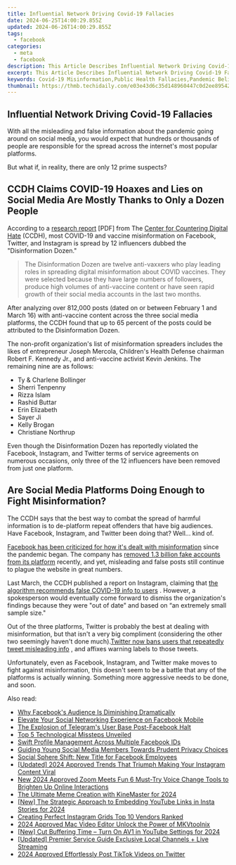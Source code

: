 ```yaml
---
title: Influential Network Driving Covid-19 Fallacies
date: 2024-06-25T14:00:29.855Z
updated: 2024-06-26T14:00:29.855Z
tags:
  - facebook
categories:
  - meta
  - facebook
description: This Article Describes Influential Network Driving Covid-19 Fallacies
excerpt: This Article Describes Influential Network Driving Covid-19 Fallacies
keywords: Covid-19 Misinformation,Public Health Fallacies,Pandemic Beliefs and Myths,Social Media Influence on Pandemic,Health Crisis Disinformation,Pandemic Fallacy Spreaders,Trusted Sources and Fact-Checking COVID
thumbnail: https://thmb.techidaily.com/e03e43d6c35d148960447c0d2ee89542320d7730a8e124f95538e772fc1bdf8a.jpg
---
```


## Influential Network Driving Covid-19 Fallacies

 With all the misleading and false information about the pandemic going around on social media, you would expect that hundreds or thousands of people are responsible for the spread across the internet's most popular platforms.

But what if, in reality, there are only 12 prime suspects?

## CCDH Claims COVID-19 Hoaxes and Lies on Social Media Are Mostly Thanks to Only a Dozen People

 According to a [research report](https://252f2edd-1c8b-49f5-9bb2-cb57bb47e4ba.filesusr.com/ugd/f4d9b9%5Fb7cedc0553604720b7137f8663366ee5.pdf) \[PDF\] from The [Center for Countering Digital Hate](https://www.counterhate.com/) (CCDH), most COVID-19 and vaccine misinformation on Facebook, Twitter, and Instagram is spread by 12 influencers dubbed the "Disinformation Dozen."

> The Disinformation Dozen are twelve anti-vaxxers who play leading roles in spreading digital misinformation about COVID vaccines. They were selected because they have large numbers of followers, produce high volumes of anti-vaccine content or have seen rapid growth of their social media accounts in the last two months.

 After analyzing over 812,000 posts (dated on or between February 1 and March 16) with anti-vaccine content across the three social media platforms, the CCDH found that up to 65 percent of the posts could be attributed to the Disinformation Dozen.

 The non-profit organization's list of misinformation spreaders includes the likes of entrepreneur Joseph Mercola, Children's Health Defense chairman Robert F. Kennedy Jr., and anti-vaccine activist Kevin Jenkins. The remaining nine are as follows:

* Ty & Charlene Bollinger
* Sherri Tenpenny
* Rizza Islam
* Rashid Buttar
* Erin Elizabeth
* Sayer Ji
* Kelly Brogan
* Christiane Northrup

 Even though the Disinformation Dozen has reportedly violated the Facebook, Instagram, and Twitter terms of service agreements on numerous occasions, only three of the 12 influencers have been removed from just one platform.

## Are Social Media Platforms Doing Enough to Fight Misinformation?

 The CCDH says that the best way to combat the spread of harmful information is to de-platform repeat offenders that have big audiences. Have Facebook, Instagram, and Twitter been doing that? Well... kind of.

[Facebook has been criticized for how it's dealt with misinformation](https://www.makeuseof.com/is-facebook-doing-enough-misinformation/) since the pandemic began. The company has [removed 1.3 billion fake accounts from its platform](https://www.makeuseof.com/is-facebook-doing-enough-misinformation/) recently, and yet, misleading and false posts still continue to plague the website in great numbers.

 Last March, the CCDH published a report on Instagram, claiming that [the algorithm recommends false COVID-19 info to users](https://www.makeuseof.com/instagram-misinformation-study/) . However, a spokesperson would eventually come forward to dismiss the organization's findings because they were "out of date" and based on “an extremely small sample size."

 Out of the three platforms, Twitter is probably the best at dealing with misinformation, but that isn't a very big compliment (considering the other two seemingly haven't done much).[Twitter now bans users that repeatedly tweet misleading info](https://www.makeuseof.com/twitter-ban-users-continuously-post-covid19-misinformation/) , and affixes warning labels to those tweets.

 Unfortunately, even as Facebook, Instagram, and Twitter make moves to fight against misinformation, this doesn't seem to be a battle that any of the platforms is actually winning. Something more aggressive needs to be done, and soon.


<ins class="adsbygoogle"
     style="display:block"
     data-ad-format="autorelaxed"
     data-ad-client="ca-pub-7571918770474297"
     data-ad-slot="1223367746"></ins>



<ins class="adsbygoogle"
     style="display:block"
     data-ad-client="ca-pub-7571918770474297"
     data-ad-slot="8358498916"
     data-ad-format="auto"
     data-full-width-responsive="true"></ins>

<span class="atpl-alsoreadstyle">Also read:</span>
<div><ul>
<li><a href="https://facebook.techidaily.com/why-facebooks-audience-is-diminishing-dramatically/"><u>Why Facebook's Audience Is Diminishing Dramatically</u></a></li>
<li><a href="https://facebook.techidaily.com/elevate-your-social-networking-experience-on-facebook-mobile/"><u>Elevate Your Social Networking Experience on Facebook Mobile</u></a></li>
<li><a href="https://facebook.techidaily.com/the-explosion-of-telegrams-user-base-post-facebook-halt/"><u>The Explosion of Telegram's User Base Post-Facebook Halt</u></a></li>
<li><a href="https://facebook.techidaily.com/top-5-technological-missteps-unveiled/"><u>Top 5 Technological Missteps Unveiled</u></a></li>
<li><a href="https://facebook.techidaily.com/swift-profile-management-across-multiple-facebook-ids/"><u>Swift Profile Management Across Multiple Facebook IDs</u></a></li>
<li><a href="https://facebook.techidaily.com/guiding-young-social-media-members-towards-prudent-privacy-choices/"><u>Guiding Young Social Media Members Towards Prudent Privacy Choices</u></a></li>
<li><a href="https://facebook.techidaily.com/social-sphere-shift-new-title-for-facebook-employees/"><u>Social Sphere Shift: New Title for Facebook Employees</u></a></li>
<li><a href="https://instagram-video-recordings.techidaily.com/updated-2024-approved-trends-that-triumph-making-your-instagram-content-viral/"><u>[Updated] 2024 Approved  Trends That Triumph  Making Your Instagram Content Viral</u></a></li>
<li><a href="https://audio-shaping.techidaily.com/new-2024-approved-zoom-meets-fun-6-must-try-voice-change-tools-to-brighten-up-online-interactions/"><u>New 2024 Approved Zoom Meets Fun 6 Must-Try Voice Change Tools to Brighten Up Online Interactions</u></a></li>
<li><a href="https://some-guidance.techidaily.com/the-ultimate-meme-creation-with-kinemaster-for-2024/"><u>The Ultimate Meme Creation with KineMaster for 2024</u></a></li>
<li><a href="https://instagram-videos.techidaily.com/new-the-strategic-approach-to-embedding-youtube-links-in-insta-stories-for-2024/"><u>[New] The Strategic Approach to Embedding YouTube Links in Insta Stories for 2024</u></a></li>
<li><a href="https://instagram-video-files.techidaily.com/creating-perfect-instagram-grids-top-10-vendors-ranked/"><u>Creating Perfect Instagram Grids  Top 10 Vendors Ranked</u></a></li>
<li><a href="https://ai-video-apps.techidaily.com/2024-approved-mac-video-editor-unlock-the-power-of-mkvtoolnix/"><u>2024 Approved Mac Video Editor Unlock the Power of MKVtoolnix</u></a></li>
<li><a href="https://facebook-video-share.techidaily.com/new-cut-buffering-time-turn-on-av1-in-youtube-settings-for-2024/"><u>[New] Cut Buffering Time – Turn On AV1 in YouTube Settings for 2024</u></a></li>
<li><a href="https://extra-approaches.techidaily.com/updated-premier-service-guide-exclusive-local-channels-plus-live-streaming/"><u>[Updated] Premier Service Guide  Exclusive Local Channels + Live Streaming</u></a></li>
<li><a href="https://twitter-videos.techidaily.com/2024-approved-effortlessly-post-tiktok-videos-on-twitter/"><u>2024 Approved  Effortlessly Post TikTok Videos on Twitter</u></a></li>
</ul></div>
